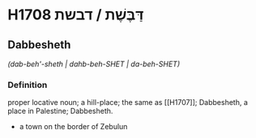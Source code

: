# H1708 דַּבֶּשֶׁת / דבשת

## Dabbesheth

_(dab-beh'-sheth | dahb-beh-SHET | da-beh-SHET)_

### Definition

proper locative noun; a hill-place; the same as [[H1707]]; Dabbesheth, a place in Palestine; Dabbesheth.

- a town on the border of Zebulun
